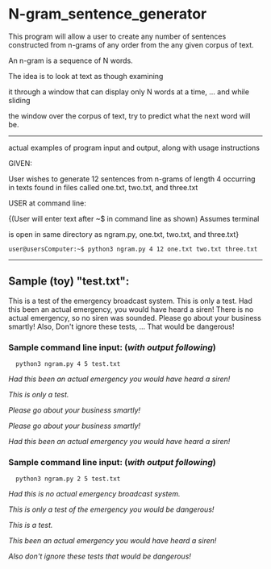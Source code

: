 # N-gram_sentence_generator

This program will allow a user to create any number of sentences constructed from
n-grams of any order from the any given corpus of text.

An n-gram is a sequence of N words.  

The idea is to look at text as though examining

it through a window that can display only N words at a time, ... and while sliding

the window over the corpus of text, try to predict what the next word will be.

******************************************************

actual examples of program input and output, along with usage instructions

GIVEN:

User wishes to generate 12 sentences from n-grams of length 4 occurring in texts found in
files called one.txt, two.txt, and three.txt

USER at command line:

{(User will enter text after ~$ in command line as shown) Assumes terminal
     
is open in same directory as ngram.py, one.txt, two.txt, and three.txt}

    user@usersComputer:~$ python3 ngram.py 4 12 one.txt two.txt three.txt

******************************************************

## Sample (toy) "test.txt":

This is a test of the emergency broadcast system.  This is only a test.
Had this been an actual emergency, you would have heard a siren!
There is no actual emergency, so no siren was sounded.  Please go about your business smartly!
Also, Don't ignore these tests, ... That would be dangerous!

### Sample command line input: (*with output following*)

      python3 ngram.py 4 5 test.txt

*Had this been an actual emergency you would have heard a siren!*

*This is only a test.*

*Please go about your business smartly!*

*Please go about your business smartly!*

*Had this been an actual emergency you would have heard a siren!*

### Sample command line input: (*with output following*)

      python3 ngram.py 2 5 test.txt
      
*Had this is no actual emergency broadcast system.*

*This is only a test of the emergency you would be dangerous!*

*This is a test.*

*This been an actual emergency you would have heard a siren!*

*Also don't ignore these tests that would be dangerous!*
